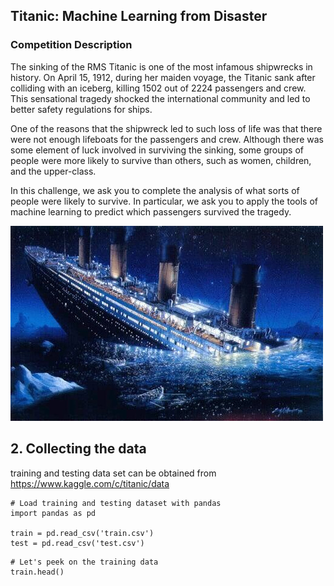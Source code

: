 ## Titanic: Machine Learning from Disaster

### Competition Description

The
sinking of the RMS Titanic is one of the most infamous shipwrecks in history.
On April 15, 1912, during her maiden voyage, the Titanic sank after colliding
with an iceberg, killing 1502 out of 2224 passengers and crew. This sensational
tragedy shocked the international community and led to better safety regulations
for ships.

One of the reasons that the shipwreck led to such loss of life was
that there were not enough lifeboats for the passengers and crew. Although there
was some element of luck involved in surviving the sinking, some groups of
people were more likely to survive than others, such as women, children, and the
upper-class.

In this challenge, we ask you to complete the analysis of what
sorts of people were likely to survive. In particular, we ask you to apply the
tools of machine learning to predict which passengers survived the tragedy.

<img src="images/titanic-sinking.jpg" height="auto" width="auto"></img>

## 2. Collecting the data

training and testing data set can be obtained from
https://www.kaggle.com/c/titanic/data

```{.python .input  n=1}
# Load training and testing dataset with pandas
import pandas as pd

train = pd.read_csv('train.csv')
test = pd.read_csv('test.csv')
```

```{.python .input  n=2}
# Let's peek on the training data
train.head()
```

<div class='outputs' n=2>

</div>
